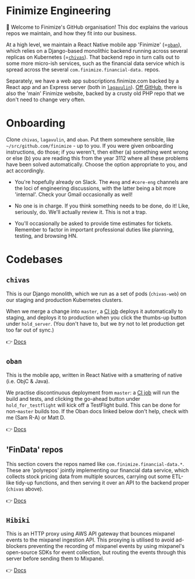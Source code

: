 # Finimize Engineering

👋 Welcome to Finimize's GitHub organisation! This doc explains the various repos we maintain, and how they fit into our business.

At a high level, we maintain a React Native mobile app 'Finimize' (=[`oban`](#oban)), which relies on a Django-based monolithic backend running across several replicas on Kubernetes (=[`chivas`](#chivas)). That backend repo in turn calls out to some more micro-ish services, such as the financial data service which is spread across the several `com.finimize.financial-data.` repos.

Separately, we have a web app subscriptions.finimize.com backed by a React app and an Express server (both in [`lagavulin`](#lagavulin)). [Off GitHub](https://www.notion.so/5a8add9ccecf4a68bbd6ca6404b533a5), there is also the 'main' Finimize website, backed by a crusty old PHP repo that we don't need to change very often.

# Onboarding

Clone `chivas`, `lagavulin`, and `oban`. Put them somewhere sensible, like `~/src/github.com/finimize` - up to you. If you were given onboarding instructions, do those; if you weren't, then either (a) something went wrong or else (b) you are reading this from the year 3112 where all these problems have been solved automatically. Choose the option appropriate to you, and act accordingly.

- You're hopefully already on Slack. The `#eng` and `#core-eng` channels are the loci of engineering discussions, with the latter being a bit more 'internal'. Check your Gmail occasionally as well!

- No one is in charge. If you think something needs to be done, do it! Like, seriously, do. We'll actually review it. This is not a trap.

- You'll occasionally be asked to provide time estimates for tickets. Remember to factor in important professional duties like planning, testing, and browsing HN.

# Codebases

## `chivas`

This is our Django monolith, which we run as a set of pods (`chivas-web`) on our staging and production Kubernetes clusters.

When we merge a change into `master`, a [CI job](https://app.circleci.com/pipelines/github/finimize/chivas) deploys it automatically to staging, and deploys it to production when you click the thumbs-up button under `hold_server`. (You don't have to, but we _try_ not to let production get too far out of sync.)

👉 [Docs](https://github.com/finimize/chivas/wiki)

## `oban`

This is the mobile app, written in React Native with a smattering of native (i.e. ObjC & Java).

We practise discontinuous deployment from `master`: a [CI job](https://app.circleci.com/pipelines/github/finimize/oban) will run the build and tests, and clicking the go-ahead button under `hold_for_testflight` will kick off a TestFlight build. This can be done for non-`master` builds too. If the Oban docs linked below don't help, check with me (Sam R-A) or Matt D.

👉 [Docs](https://github.com/finimize/oban/wiki)

## 'FinData' repos

This section covers the repos named like `com.finimize.financial-data.*`. These are 'polyrepos' jointly implementing our financial data service, which collects stock pricing data from multiple sources, carrying out some ETL-like tidy-up functions, and then serving it over an API to the backend proper (`chivas` above).

👉 [Docs](/dev/null)

## `Hibiki`

This is an HTTP proxy using AWS API gateway that bounces mixpanel events to the mixpanel ingestion API. This proxying is utilised to avoid ad-blockers preventing the recording of mixpanel events by using mixpanel's open-source SDKs for event collection, but routing the events through this server before sending them to Mixpanel.

👉 [Docs](https://github.com/finimize/hibiki)
